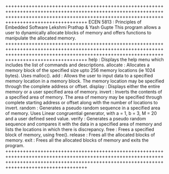 ++++++++++++++++++++++++++++++++++++++++++++++++++++++++++++++++++++++++++++++++++++++++++++++++++++++++++++++++++++++++++++++++++++++++++++++++++++++++++++++++++++++++++++++++++++++++++++++
ECEN 5813 : Principles of Embedded Software 
Lekshmi Prathap & Yash Gupte
This program allows a user to dynamically allocate blocks of memory and offers functions to manipulate the allocated memory.
++++++++++++++++++++++++++++++++++++++++++++++++++++++++++++++++++++++++++++++++++++++++++++++++++++++++++++++++++++++++++++++++++++++++++++++++++++++++++++++++++++++++++++++++++++++++++++++
help     : Displays the help menu which includes the list of commands and descriptions. 
allocate : Allocates a memory block of the specified size upto 256 memory locations (ie 1024 bytes). Uses malloc().
add	     : Allows the user to input data to a specified memory location in a memory block. The memory location may be specified through the complete address or offset. 
display  : Displays either the entire memory or a user specified area of memory.
invert	 : Inverts the contents of a specified area of memory. The area of memory may be specified through complete starting address or offset along with the number of locations to invert. 
random   : Generates a pseudo random sequence in a specified area of memory. Uses Linear congruential generator, with a = 1, b = 3, M = 20 and a user defined seed value. 
verify   : Generates a pseudo random sequence and compares it with the data in a specified area of memory and lists the locations in which there is discrepancy. 
free     : Frees a specified block of memory, using free().
release  : Frees all the allocated blocks of memory.
exit     : Frees all the allocated blocks of memory and exits the program.
++++++++++++++++++++++++++++++++++++++++++++++++++++++++++++++++++++++++++++++++++++++++++++++++++++++++++++++++++++++++++++++++++++++++++++++++++++++++++++++++++++++++++++++++++++++++++++++
